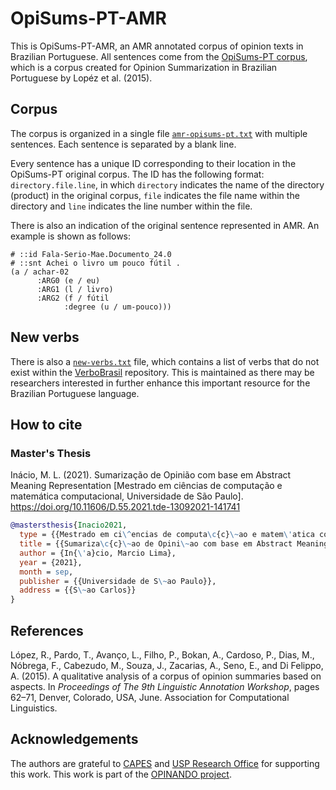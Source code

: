 # OpiSums-PT-AMR

This is OpiSums-PT-AMR, an AMR annotated corpus of opinion texts in Brazilian Portuguese. All sentences come from the [OpiSums-PT corpus](http://www.google.com/url?q=http%3A%2F%2Fconteudo.icmc.usp.br%2Fpessoas%2Ftaspardo%2Fsucinto%2Ffiles%2FOpiSums-PT.zip&sa=D&sntz=1&usg=AFQjCNH7mwRNQ3L4E_AYHlsXLCwKdmqgTA), which is a corpus created for Opinion Summarization in Brazilian Portuguese by Lopéz et al. (2015).

## Corpus

The corpus is organized in a single file [`amr-opisums-pt.txt`](amr-opisums-pt.txt) with multiple sentences. Each sentence is separated by a blank line.

Every sentence has a unique ID corresponding to their location in the OpiSums-PT original corpus. The ID has the following format: `directory.file.line`, in which `directory` indicates the name of the directory (product) in the original corpus, `file` indicates the file name within the directory and `line` indicates the line number within the file.

There is also an indication of the original sentence represented in AMR. An example is shown as follows:

```
# ::id Fala-Serio-Mae.Documento_24.0
# ::snt Achei o livro um pouco fútil .
(a / achar-02
      :ARG0 (e / eu)
      :ARG1 (l / livro)
      :ARG2 (f / fútil
            :degree (u / um-pouco)))
```

## New verbs

There is also a [`new-verbs.txt`](new-verbs.txt) file, which contains a list of verbs that do not exist within the [VerboBrasil](http://143.107.183.175:21380/verbobrasil/) repository. This is maintained as there may be researchers interested in further enhance this important resource for the Brazilian Portuguese language.

## How to cite

### Master's Thesis

Inácio, M. L. (2021). Sumarização de Opinião com base em Abstract Meaning Representation [Mestrado em ciências de computação e matemática computacional, Universidade de São Paulo]. https://doi.org/10.11606/D.55.2021.tde-13092021-141741

```bibtex
@mastersthesis{Inacio2021,
  type = {{Mestrado em ci\^encias de computa\c{c}\~ao e matem\'atica computacional}},
  title = {{Sumariza\c{c}\~ao de Opini\~ao com base em Abstract Meaning Representation}},
  author = {In{\'a}cio, Marcio Lima},
  year = {2021},
  month = sep,
  publisher = {{Universidade de S\~ao Paulo}},
  address = {{S\~ao Carlos}}
}
```

## References

López, R., Pardo, T., Avanço, L., Filho, P., Bokan, A., Cardoso, P., Dias, M., Nóbrega, F., Cabezudo, M., Souza, J., Zacarias, A., Seno, E., and Di Felippo, A. (2015). A qualitative analysis of a corpus of opinion summaries based on aspects. In *Proceedings of The 9th Linguistic Annotation Workshop*, pages 62–71, Denver, Colorado, USA, June. Association for Computational Linguistics.

## Acknowledgements

The authors are grateful to [CAPES](http://capes.gov.br/) and [USP Research Office](https://www5.usp.br/english/research/) for supporting this work. This work is part of the [OPINANDO project](https://sites.google.com/icmc.usp.br/opinando/).
